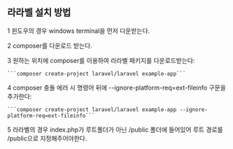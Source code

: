 ## 라라벨 설치 방법



1 윈도우의 경우 windows terminal을 먼저 다운받는다.


2 composer를 다운로드 받는다.


3 원하는 위치에 composer를 이용하여 라라벨 패키지를 다운로드받는다:

    ```composer create-project laravel/laravel example-app```


4 composer 충돌 에러 시 명령어 뒤에 --ignore-platform-req=ext-fileinfo 구문을 추가한다:
    
    ```composer create-project laravel/laravel example-app --ignore-platform-req=ext-fileinfo```


5 라라벨의 경우 index.php가 루트폴더가 아닌 /public 폴더에 들어있어 루트 경로를 /public으로 지정해주어야한다.
